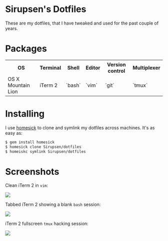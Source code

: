 # Sirupsen's Dotfiles

These are my dotfiles, that I have tweaked and used for the past couple of years.

# Packages

<table>
  <tr>
    <th>OS</th>
    <th>Terminal</th>
    <th>Shell</th>
    <th>Editor</th>
    <th>Version control</th>
    <th>Multiplexer</th>
  </tr>
  <tr>
    <td>OS X Mountain Lion</td>
    <td>iTerm 2</td>
    <td>`bash`</td>
    <td>`vim`</td>
    <td>`git`</td>
    <td>`tmux`</td>
  </tr>
</table>

# Installing

I use [homesick][homesick] to clone and symlink my dotfiles across machines.
It's as easy as:

```bash
$ gem install homesick
$ homesick clone Sirupsen/dotfiles
$ homeiskc symlink Sirupsen/dotfiles
```

[homesick]: http://github.com/technicalpickles/homesick

# Screenshots

Clean iTerm 2 in `vim`:

![](http://f.cl.ly/items/17070e1m3v2o2Q0b1K0b/Screen%20Shot%202012-08-11%20at%209.23.12%20PM.png)

Tabbed iTerm 2 showing a blank `bash` session:

![](http://f.cl.ly/items/3C40001M0I2f0g1U3x3m/Screen%20Shot%202011-10-23%20at%206.16.11%20PM.png)

iTerm 2 fullscreen `tmux` hacking session:

![](http://f.cl.ly/items/010H27313W0F2y1g2u47/Screen%20Shot%202012-08-11%20at%209.28.53%20PM.png)
